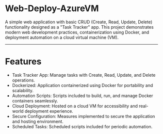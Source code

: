 # Web-Deploy-AzureVM
A simple web application with basic CRUD (Create, Read, Update, Delete) functionality designed as a "Task Tracker" app. This project demonstrates modern web development practices, containerization using Docker, and deployment automation on a cloud virtual machine (VM). 

---

# Features

- Task Tracker App: Manage tasks with Create, Read, Update, and Delete operations.
- Dockerized: Application containerized using Docker for portability and scalability.
- Automation Scripts: Scripts included to build, run, and manage Docker containers seamlessly.
- Cloud Deployment: Hosted on a cloud VM for accessibility and real-world deployment experience.
- Secure Configuration: Measures implemented to secure the application and hosting environment.
- Scheduled Tasks: Scheduled scripts included for periodic automation.
